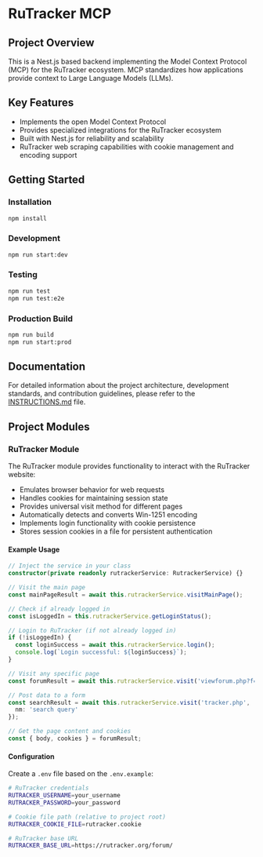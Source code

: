 # RuTracker MCP

## Project Overview

This is a Nest.js based backend implementing the Model Context Protocol (MCP) for the RuTracker ecosystem. MCP standardizes how applications provide context to Large Language Models (LLMs).

## Key Features

- Implements the open Model Context Protocol
- Provides specialized integrations for the RuTracker ecosystem
- Built with Nest.js for reliability and scalability
- RuTracker web scraping capabilities with cookie management and encoding support

## Getting Started

### Installation

```bash
npm install
```

### Development

```bash
npm run start:dev
```

### Testing

```bash
npm run test
npm run test:e2e
```

### Production Build

```bash
npm run build
npm run start:prod
```

## Documentation

For detailed information about the project architecture, development standards, and contribution guidelines, please refer to the [INSTRUCTIONS.md](./INSTRUCTIONS.md) file.

## Project Modules

### RuTracker Module

The RuTracker module provides functionality to interact with the RuTracker website:

- Emulates browser behavior for web requests
- Handles cookies for maintaining session state
- Provides universal visit method for different pages
- Automatically detects and converts Win-1251 encoding
- Implements login functionality with cookie persistence
- Stores session cookies in a file for persistent authentication

#### Example Usage

```typescript
// Inject the service in your class
constructor(private readonly rutrackerService: RutrackerService) {}

// Visit the main page
const mainPageResult = await this.rutrackerService.visitMainPage();

// Check if already logged in
const isLoggedIn = this.rutrackerService.getLoginStatus();

// Login to RuTracker (if not already logged in)
if (!isLoggedIn) {
  const loginSuccess = await this.rutrackerService.login();
  console.log(`Login successful: ${loginSuccess}`);
}

// Visit any specific page
const forumResult = await this.rutrackerService.visit('viewforum.php?f=1538');

// Post data to a form
const searchResult = await this.rutrackerService.visit('tracker.php', 'POST', {
  nm: 'search query'
});

// Get the page content and cookies
const { body, cookies } = forumResult;
```

#### Configuration

Create a `.env` file based on the `.env.example`:

```bash
# RuTracker credentials
RUTRACKER_USERNAME=your_username
RUTRACKER_PASSWORD=your_password

# Cookie file path (relative to project root)
RUTRACKER_COOKIE_FILE=rutracker.cookie

# RuTracker base URL
RUTRACKER_BASE_URL=https://rutracker.org/forum/
```
